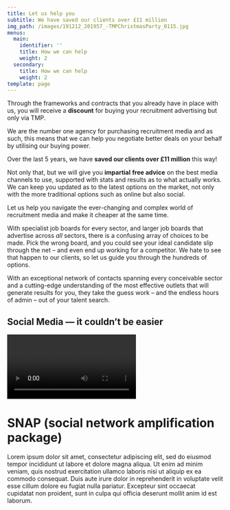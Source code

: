 ```yaml
---
title: Let us help you
subtitle: We have saved our clients over £11 million
img_path: /images/191212_201957_-TMPChristmasParty_0115.jpg
menus:
  main:
    identifier: ''
    title: How we can help
    weight: 2
  secondary:
    title: How we can help
    weight: 2
template: page
---
```

Through the frameworks and contracts that you already have in place with us, you will receive a **discount** for buying your recruitment advertising but only via TMP.

We are the number one agency for purchasing recruitment media and as such, this means that we can help you negotiate better deals on your behalf by utilising our buying power.

Over the last 5 years, we have **saved our clients over £11 million** this way!

Not only that, but we will give you **impartial** **free advice** on the best media channels to use, supported with stats and results as to what actually works. We can keep you updated as to the latest options on the market, not only with the more traditional options such as online but also social.

Let us help you navigate the ever-changing and complex world of recruitment media and make it cheaper at the same time.

With specialist job boards for every sector, and larger job boards that advertise across *all* sectors, there is a confusing array of choices to be made. Pick the wrong board, and you could see your ideal candidate slip through the net – and even end up working for a competitor. We hate to see that happen to our clients, so let us guide you through the hundreds of options.

With an exceptional network of contacts spanning every conceivable sector and a cutting-edge understanding of the most effective outlets that will generate results for you, they take the guess work – and the endless hours of admin – out of your talent search.

<span id="social"></span>
## Social Media — it couldn’t be easier

<div class="embed-container">
<video id="video" oncontextmenu="return false;" controls="" controlslist="nodownload">
                <source src="https://ak01-video-cdn.slidely.com/promoVideos/videos/5d/94/5d94b30e861eda05471e9adc/final.mp4?dv=8" type="video/mp4">
            </video>
</div>

# SNAP (social network amplification package) 

Lorem ipsum dolor sit amet, consectetur adipiscing elit, sed do eiusmod tempor incididunt ut labore et dolore magna aliqua. Ut enim ad minim veniam, quis nostrud exercitation ullamco laboris nisi ut aliquip ex ea commodo consequat. Duis aute irure dolor in reprehenderit in voluptate velit esse cillum dolore eu fugiat nulla pariatur. Excepteur sint occaecat cupidatat non proident, sunt in culpa qui officia deserunt mollit anim id est laborum.
